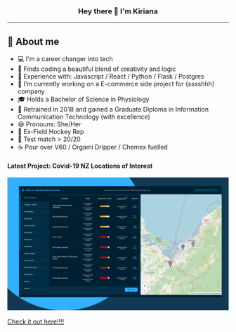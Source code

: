 
<h3 align="center">Hey there 👋 I'm Kiriana </h3>
<hr>

## 📖 About me

* 💻 I'm a career changer into tech
* 🌱 Finds coding a beautiful blend of creativity and logic
* 🚀 Experience with: Javascript / React / Python / Flask / Postgres
* 🔭 I’m currently working on a E-commerce side project for {sssshhh} company
* 🎓 Holds a Bachelor of Science in Physiology 
* 🎨 Retrained in 2018 and gained a Graduate Diploma in Information Communication Technology (with excellence)
* 😄 Pronouns: She/Her
* 🏑 Ex-Field Hockey Rep
* 🏏 Test match > 20/20
* :coffee: Pour over V60 / Orgami Dripper / Chemex fuelled


#### Latest Project: Covid-19 NZ Locations of Interest
![alt text](https://github.com/KirianaBrown/KirianaBrown/blob/main/demo.png "Logo Title Text 1")


[Check it out here!!!!](https://covid19-nzlocations.netlify.app/)

<!--
**KirianaBrown/KirianaBrown** is a ✨ _special_ ✨ repository because its `README.md` (this file) appears on your GitHub profile.

Here are some ideas to get you started:

- 🔭 I’m currently working on ...
- 🌱 I’m currently learning ...
- 👯 I’m looking to collaborate on ...
- 🤔 I’m looking for help with ...
- 💬 Ask me about ...
- 📫 How to reach me: ...
- 😄 Pronouns: ...
- ⚡ Fun fact: ...
-->
